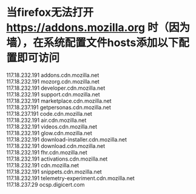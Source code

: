 # 当firefox无法打开 https://addons.mozilla.org 时（因为墙），在系统配置文件hosts添加以下配置即可访问
117.18.232.191 addons.cdn.mozilla.net<br/>
117.18.232.191 mozorg.cdn.mozilla.net<br/>
117.18.232.191 developer.cdn.mozilla.net<br/>
117.18.232.191 support.cdn.mozilla.net<br/>
117.18.232.191 marketplace.cdn.mozilla.net<br/>
117.18.237.191 getpersonas.cdn.mozilla.net<br/>
117.18.237.191 code.cdn.mozilla.net<br/>
117.18.232.191 air.cdn.mozilla.net<br/>
117.18.232.191 videos.cdn.mozilla.net<br/>
117.18.232.191 glow.cdn.mozilla.net<br/>
117.18.232.191 download-installer.cdn.mozilla.net<br/>
117.18.232.191 download.cdn.mozilla.net<br/>
117.18.232.191 fhr.cdn.mozilla.net<br/>
117.18.232.191 activations.cdn.mozilla.net<br/>
117.18.232.191 cdn.mozilla.net<br/>
117.18.232.191 snippets.cdn.mozilla.net<br/>
117.18.232.191 telemetry-experiment.cdn.mozilla.net<br/>
117.18.237.29 ocsp.digicert.com
